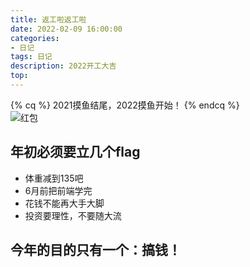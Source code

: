 ```yaml
---
title: 返工啦返工啦
date: 2022-02-09 16:00:00
categories: 
- 日记
tags: 日记
description: 2022开工大吉
top:  
---
```

{% cq %}
2021摸鱼结尾，2022摸鱼开始！ 
{% endcq %}  
![红包](https://cdn.jsdelivr.net/gh/wwyyff123/CDN/Photos/blogs/红包.jpg)  

## 年初必须要立几个flag
- 体重减到135吧
- 6月前把前端学完
- 花钱不能再大手大脚
- 投资要理性，不要随大流  

## 今年的目的只有一个：搞钱！